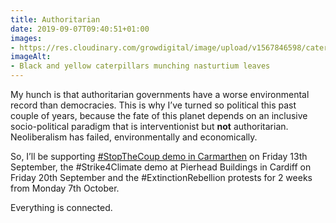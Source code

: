 ```yaml
---
title: Authoritarian
date: 2019-09-07T09:40:51+01:00
images: 
- https://res.cloudinary.com/growdigital/image/upload/v1567846598/caterpillar-60EDBC67.jpg
imageAlt: 
- Black and yellow caterpillars munching nasturtium leaves
---
```


My hunch is that authoritarian governments have a worse environmental record than democracies. This is why I’ve turned so political this past couple of years, because the fate of this planet depends on an inclusive socio-political paradigm that is interventionist but **not** authoritarian. Neoliberalism has failed, environmentally and economically. 

So, I’ll be supporting [#StopTheCoup demo in Carmarthen](https://www.facebook.com/events/2321525561510100/) on Friday 13th September, the #Strike4Climate demo at Pierhead Buildings in Cardiff on Friday 20th September and the #ExtinctionRebellion protests for 2 weeks from Monday 7th October. 

Everything is connected. 

</rant>
